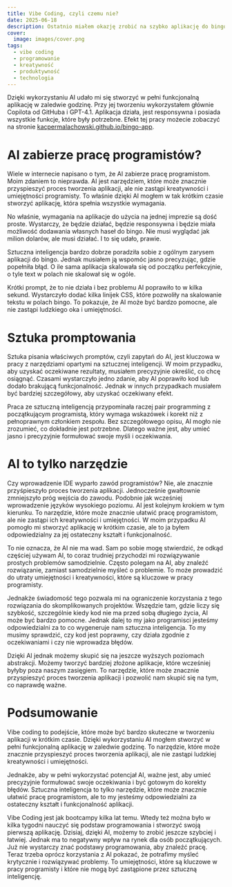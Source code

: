 ```yaml
---
title: Vibe Coding, czyli czemu nie?
date: 2025-06-18
description: Ostatnio miałem okazję zrobić na szybko aplikację do bingo, która miała być użyta na imprezie. W tym wpisie opowiem o tym, jak vibe coding może być skuteczną metodą tworzenia aplikacji w krótkim czasie.
cover: 
  image: images/cover.png
tags:
  - vibe coding
  - programowanie
  - kreatywność
  - produktywność
  - technologia
---
```


Dzięki wykorzystaniu AI udało mi się stworzyć w pełni funkcjonalną aplikację w zaledwie godzinę. Przy jej tworzeniu wykorzystałem głównie Copilota od GitHuba i GPT-4.1. Aplikacja działa, jest responsywna i posiada wszystkie funkcje, które były potrzebne. Efekt tej pracy możecie zobaczyć na stronie [kacpermalachowski.github.io/bingo-app](https://kacpermalachowski.github.io/bingo-app).

# AI zabierze pracę programistów?

Wiele w internecie napisano o tym, że AI zabierze pracę programistom. Moim zdaniem to nieprawda. AI jest narzędziem, które może znacznie przyspieszyć proces tworzenia aplikacji, ale nie zastąpi kreatywności i umiejętności programisty. To właśnie dzięki AI mogłem w tak krótkim czasie stworzyć aplikację, która spełnia wszystkie wymagania.

No właśnie, wymagania na aplikacje do użycia na jednej imprezie są dość proste. Wystarczy, że będzie działać, będzie responsywna i będzie miała możliwość dodawania własnych haseł do bingo. Nie musi wyglądać jak milion dolarów, ale musi działać. I to się udało, prawie.

Sztuczna inteligencja bardzo dobrze poradziła sobie z ogólnym zarysem aplikacji do bingo. Jednak musiałem ją wspomóc jasno precyzując, gdzie popełniła błąd. O ile sama aplikacja skalowała się od początku perfekcyjnie, o tyle text w polach nie skalował się w ogóle.

Krótki prompt, że to nie działa i bez problemu AI poprawiło to w kilka sekund. Wystarczyło dodać kilka linijek CSS, które pozwoliły na skalowanie tekstu w polach bingo. To pokazuje, że AI może być bardzo pomocne, ale nie zastąpi ludzkiego oka i umiejętności.

# Sztuka promptowania

Sztuka pisania właściwych promptów, czyli zapytań do AI, jest kluczowa w pracy z narzędziami opartymi na sztucznej inteligencji. W moim przypadku, aby uzyskać oczekiwane rezultaty, musiałem precyzyjnie określić, co chcę osiągnąć. Czasami wystarczyło jedno zdanie, aby AI poprawiło kod lub dodało brakującą funkcjonalność. Jednak w innych przypadkach musiałem być bardziej szczegółowy, aby uzyskać oczekiwany efekt.

Praca ze sztuczną inteligencją przypominała raczej pair programming z początkującym programistą, który wymaga wskazówek i korekt niż z pełnoprawnym członkiem zespołu. Bez szczegółowego opisu, AI mogło nie zrozumieć, co dokładnie jest potrzebne. Dlatego ważne jest, aby umieć jasno i precyzyjnie formułować swoje myśli i oczekiwania.

# AI to tylko narzędzie

Czy wprowadzenie IDE wyparło zawód programistów? Nie, ale znacznie przyśpieszyło proces tworzenia aplikacji. Jednocześnie gwałtownie zmniejszyło próg wejścia do zawodu. Podobnie jak wcześniej wprowadzenie języków wysokiego poziomu. AI jest kolejnym krokiem w tym kierunku. To narzędzie, które może znacznie ułatwić pracę programistom, ale nie zastąpi ich kreatywności i umiejętności. W moim przypadku AI pomogło mi stworzyć aplikację w krótkim czasie, ale to ja byłem odpowiedzialny za jej ostateczny kształt i funkcjonalność.

To nie oznacza, że AI nie ma wad. Sam po sobie mogę stwierdzić, że odkąd częściej używam AI, to coraz trudniej przychodzi mi rozwiązywanie prostych problemów samodzielnie. Często polegam na AI, aby znaleźć rozwiązanie, zamiast samodzielnie myśleć o problemie. To może prowadzić do utraty umiejętności i kreatywności, które są kluczowe w pracy programisty.

Jednakże świadomość tego pozwala mi na ograniczenie korzystania z tego rozwiązania do skomplikowanych projektów. Wszędzie tam, gdzie liczy się szybkość, szczególnie kiedy kod nie ma przed sobą długiego życia, AI może być bardzo pomocne. Jednak dalej to my jako programisci jesteśmy odpowiedzialni za to co wygeneruje nam sztuczna inteligencja. To my musimy sprawdzić, czy kod jest poprawny, czy działa zgodnie z oczekiwaniami i czy nie wprowadza błędów.

Dzięki AI jednak możemy skupić się na jeszcze wyższych poziomach abstrakcji. Możemy tworzyć bardziej złożone aplikacje, które wcześniej byłyby poza naszym zasięgiem. To narzędzie, które może znacznie przyspieszyć proces tworzenia aplikacji i pozwolić nam skupić się na tym, co naprawdę ważne.

# Podsumowanie

Vibe coding to podejście, które może być bardzo skuteczne w tworzeniu aplikacji w krótkim czasie. Dzięki wykorzystaniu AI mogłem stworzyć w pełni funkcjonalną aplikację w zaledwie godzinę. To narzędzie, które może znacznie przyspieszyć proces tworzenia aplikacji, ale nie zastąpi ludzkiej kreatywności i umiejętności.

Jednakże, aby w pełni wykorzystać potencjał AI, ważne jest, aby umieć precyzyjnie formułować swoje oczekiwania i być gotowym do korekty błędów. Sztuczna inteligencja to tylko narzędzie, które może znacznie ułatwić pracę programistom, ale to my jesteśmy odpowiedzialni za ostateczny kształt i funkcjonalność aplikacji.

Vibe Coding jest jak bootcampy kilka lat temu. Wtedy też można było w kilka tygodni nauczyć się podstaw programowania i stworzyć swoją pierwszą aplikację. Dzisiaj, dzięki AI, możemy to zrobić jeszcze szybciej i łatwiej. Jednak ma to negatywny wpływ na rynek dla osób początkujących. Już nie wystarczy znać podstawy programowania, aby znaleźć pracę. Teraz trzeba oprócz korzystania z AI pokazać, że potrafimy myśleć krytycznie i rozwiązywać problemy. To umiejętności, które są kluczowe w pracy programisty i które nie mogą być zastąpione przez sztuczną inteligencję.